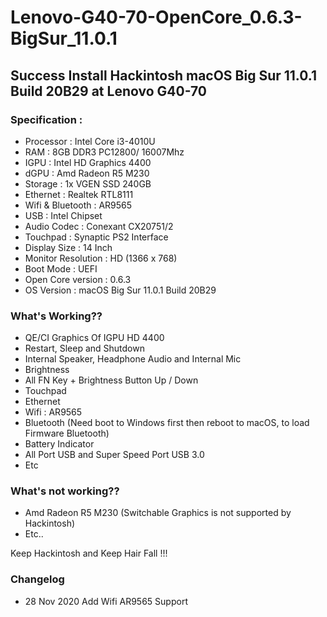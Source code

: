 # Lenovo-G40-70-OpenCore_0.6.3-BigSur_11.0.1

## Success Install Hackintosh macOS Big Sur 11.0.1 Build 20B29 at Lenovo G40-70

### Specification :
- Processor : Intel Core i3-4010U
- RAM : 8GB DDR3 PC12800/ 16007Mhz
- IGPU : Intel HD Graphics 4400
- dGPU : Amd Radeon R5 M230 
- Storage : 1x VGEN SSD 240GB
- Ethernet : Realtek RTL8111
- Wifi & Bluetooth : AR9565
- USB : Intel Chipset
- Audio Codec : Conexant CX20751/2
- Touchpad : Synaptic PS2 Interface
- Display Size : 14 Inch
- Monitor Resolution : HD (1366 x 768)
- Boot Mode : UEFI
- Open Core version : 0.6.3
- OS Version : macOS Big Sur 11.0.1 Build 20B29

### What's Working??
- QE/CI Graphics Of IGPU HD 4400
- Restart, Sleep and Shutdown
- Internal Speaker, Headphone Audio and Internal Mic
- Brightness
- All FN Key + Brightness Button Up / Down
- Touchpad
- Ethernet
- Wifi : AR9565
- Bluetooth (Need boot to Windows first then reboot to macOS, to load Firmware Bluetooth)
- Battery Indicator
- All Port USB and Super Speed Port USB 3.0
- Etc

### What's not working??
- Amd Radeon R5 M230 (Switchable Graphics is not supported by Hackintosh)
- Etc..

Keep Hackintosh and Keep Hair Fall !!!


### Changelog
- 28 Nov 2020
Add Wifi AR9565 Support
